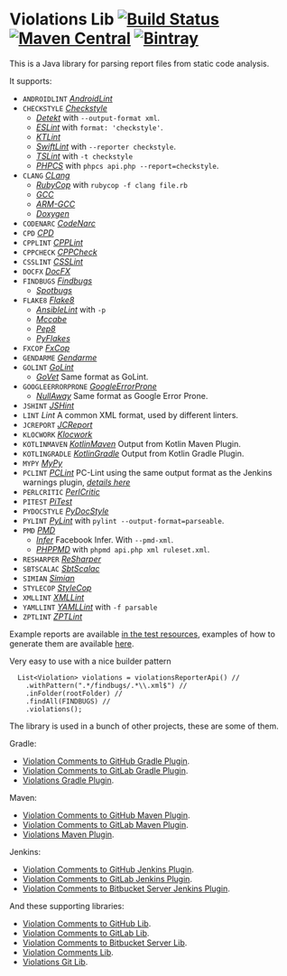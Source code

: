 # Violations Lib [![Build Status](https://travis-ci.org/tomasbjerre/violations-lib.svg?branch=master)](https://travis-ci.org/tomasbjerre/violations-lib) [![Maven Central](https://maven-badges.herokuapp.com/maven-central/se.bjurr.violations/violations-lib/badge.svg)](https://maven-badges.herokuapp.com/maven-central/se.bjurr.violations/violations-lib) [ ![Bintray](https://api.bintray.com/packages/tomasbjerre/tomasbjerre/se.bjurr.violations%3Aviolations-lib/images/download.svg) ](https://bintray.com/tomasbjerre/tomasbjerre/se.bjurr.violations%3Aviolations-lib/_latestVersion)

This is a Java library for parsing report files from static code analysis.

It supports:
 * `ANDROIDLINT` [_AndroidLint_](http://developer.android.com/tools/help/lint.html)
 * `CHECKSTYLE` [_Checkstyle_](http://checkstyle.sourceforge.net/)
   * [_Detekt_](https://github.com/arturbosch/detekt) with `--output-format xml`.
   * [_ESLint_](https://github.com/sindresorhus/grunt-eslint) with `format: 'checkstyle'`.
   * [_KTLint_](https://github.com/shyiko/ktlint)
   * [_SwiftLint_](https://github.com/realm/SwiftLint) with `--reporter checkstyle`.
   * [_TSLint_](https://palantir.github.io/tslint/usage/cli/) with `-t checkstyle`
   * [_PHPCS_](https://github.com/squizlabs/PHP_CodeSniffer) with `phpcs api.php --report=checkstyle`.
 * `CLANG` [_CLang_](https://clang-analyzer.llvm.org/)
   * [_RubyCop_](http://rubocop.readthedocs.io/en/latest/formatters/) with `rubycop -f clang file.rb`
   * [_GCC_](https://gcc.gnu.org/)
   * [_ARM-GCC_](https://developer.arm.com/open-source/gnu-toolchain/gnu-rm)
   * [_Doxygen_](https://www.stack.nl/~dimitri/doxygen/)
 * `CODENARC` [_CodeNarc_](http://codenarc.sourceforge.net/)
 * `CPD` [_CPD_](http://pmd.sourceforge.net/pmd-4.3.0/cpd.html)
 * `CPPLINT` [_CPPLint_](https://github.com/theandrewdavis/cpplint)
 * `CPPCHECK` [_CPPCheck_](http://cppcheck.sourceforge.net/)
 * `CSSLINT` [_CSSLint_](https://github.com/CSSLint/csslint)
 * `DOCFX` [_DocFX_](http://dotnet.github.io/docfx/)
 * `FINDBUGS` [_Findbugs_](http://findbugs.sourceforge.net/)
   * [_Spotbugs_](https://spotbugs.github.io/)
 * `FLAKE8` [_Flake8_](http://flake8.readthedocs.org/en/latest/)
   * [_AnsibleLint_](https://github.com/willthames/ansible-lint) with `-p`
   * [_Mccabe_](https://pypi.python.org/pypi/mccabe)
   * [_Pep8_](https://github.com/PyCQA/pycodestyle)
   * [_PyFlakes_](https://pypi.python.org/pypi/pyflakes)
 * `FXCOP` [_FxCop_](https://en.wikipedia.org/wiki/FxCop)
 * `GENDARME` [_Gendarme_](http://www.mono-project.com/docs/tools+libraries/tools/gendarme/)
 * `GOLINT` [_GoLint_](https://github.com/golang/lint)
   * [_GoVet_](https://golang.org/cmd/vet/) Same format as GoLint.
 * `GOOGLEERRORPRONE` [_GoogleErrorProne_](https://github.com/google/error-prone)
   * [_NullAway_](https://github.com/uber/NullAway) Same format as Google Error Prone.
 * `JSHINT` [_JSHint_](http://jshint.com/)
 * `LINT` _Lint_ A common XML format, used by different linters.
 * `JCREPORT` [_JCReport_](https://github.com/jCoderZ/fawkez/wiki/JcReport)
 * `KLOCWORK` [_Klocwork_](http://www.klocwork.com/products-services/klocwork/static-code-analysis)
 * `KOTLINMAVEN` [_KotlinMaven_](https://github.com/JetBrains/kotlin) Output from Kotlin Maven Plugin.
 * `KOTLINGRADLE` [_KotlinGradle_](https://github.com/JetBrains/kotlin) Output from Kotlin Gradle Plugin.
 * `MYPY` [_MyPy_](https://pypi.python.org/pypi/mypy-lang)
 * `PCLINT` [_PCLint_](http://www.gimpel.com/html/pcl.htm) PC-Lint using the same output format as the Jenkins warnings plugin, [_details here_](https://wiki.jenkins.io/display/JENKINS/PcLint+options)
 * `PERLCRITIC` [_PerlCritic_](https://github.com/Perl-Critic)
 * `PITEST` [_PiTest_](http://pitest.org/)
 * `PYDOCSTYLE` [_PyDocStyle_](https://pypi.python.org/pypi/pydocstyle)
 * `PYLINT` [_PyLint_](https://www.pylint.org/) with `pylint --output-format=parseable`.
 * `PMD` [_PMD_](https://pmd.github.io/)
   * [_Infer_](http://fbinfer.com/) Facebook Infer. With `--pmd-xml`.
   * [_PHPPMD_](https://phpmd.org/) with `phpmd api.php xml ruleset.xml`.
 * `RESHARPER` [_ReSharper_](https://www.jetbrains.com/resharper/)
 * `SBTSCALAC` [_SbtScalac_](http://www.scala-sbt.org/)
 * `SIMIAN` [_Simian_](http://www.harukizaemon.com/simian/)
 * `STYLECOP` [_StyleCop_](https://stylecop.codeplex.com/)
 * `XMLLINT` [_XMLLint_](http://xmlsoft.org/xmllint.html)
 * `YAMLLINT` [_YAMLLint_](https://yamllint.readthedocs.io/en/stable/index.html) with `-f parsable`
 * `ZPTLINT` [_ZPTLint_](https://pypi.python.org/pypi/zptlint)

Example reports are available [in the test resources](https://github.com/tomasbjerre/violations-lib/tree/master/src/test/resources), examples of how to generate them are available [here](https://github.com/tomasbjerre/violations-test/blob/master/build.sh).

Very easy to use with a nice builder pattern
```
  List<Violation> violations = violationsReporterApi() //
    .withPattern(".*/findbugs/.*\\.xml$") //
    .inFolder(rootFolder) //
    .findAll(FINDBUGS) //
    .violations();
```

The library is used in a bunch of other projects, these are some of them.

Gradle:
 * [Violation Comments to GitHub Gradle Plugin](https://github.com/tomasbjerre/violation-comments-to-github-gradle-plugin).
 * [Violation Comments to GitLab Gradle Plugin](https://github.com/tomasbjerre/violation-comments-to-gitlab-gradle-plugin).
 * [Violations Gradle Plugin](https://github.com/tomasbjerre/violations-gradle-plugin).

Maven:
 * [Violation Comments to GitHub Maven Plugin](https://github.com/tomasbjerre/violation-comments-to-github-maven-plugin).
 * [Violation Comments to GitLab Maven Plugin](https://github.com/tomasbjerre/violation-comments-to-gitlab-maven-plugin).
 * [Violations Maven Plugin](https://github.com/tomasbjerre/violations-maven-plugin).

Jenkins:
 * [Violation Comments to GitHub Jenkins Plugin](https://github.com/jenkinsci/violation-comments-to-github-plugin).
 * [Violation Comments to GitLab Jenkins Plugin](https://github.com/jenkinsci/violation-comments-to-gitlab-plugin).
 * [Violation Comments to Bitbucket Server Jenkins Plugin](https://github.com/jenkinsci/violation-comments-to-stash-plugin).

And these supporting libraries:
 * [Violation Comments to GitHub Lib](https://github.com/tomasbjerre/violation-comments-to-github-lib).
 * [Violation Comments to GitLab Lib](https://github.com/tomasbjerre/violation-comments-to-gitlab-lib).
 * [Violation Comments to Bitbucket Server Lib](https://github.com/tomasbjerre/violation-comments-to-bitbucket-server-lib).
 * [Violation Comments Lib](https://github.com/tomasbjerre/violation-comments-lib).
 * [Violations Git Lib](https://github.com/tomasbjerre/violations-git-lib).
